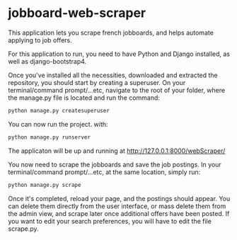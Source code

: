 # jobboard-web-scraper

This application lets you scrape french jobboards, and helps automate applying to job offers.

For this application to run, you need to have Python and Django installed, as well as django-bootstrap4. 



Once you've installed all the necessities, downloaded and extracted the repository, you should start by creating a superuser. On your terminal/command prompt/...etc, navigate to the root of your folder, where the manage.py file is located and run the command:

```sh
python manage.py createsuperuser
```

You can now run the project. with:

```sh
python manage.py runserver
```

The applicaton will be up and running at http://127.0.0.1:8000/webScraper/

You now need to scrape the jobboards and save the job postings. In your terminal/command prompt/...etc, at the same location, simply run:

```sh
python manage.py scrape
```

Once it's completed, reload your page, and the postings should appear. You can delete them directly from the user interface, or mass delete them from the admin view, and scrape later once additional offers have been posted. If you want to edit your search preferences, you will have to edit the file scrape.py.
